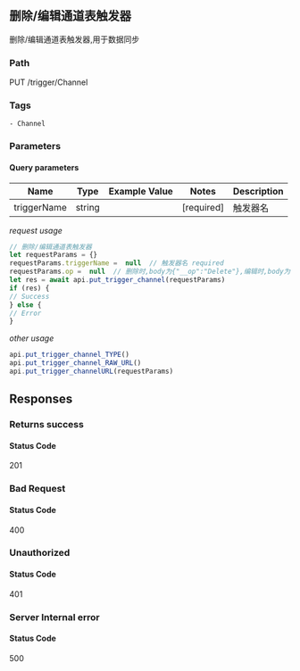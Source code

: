 ## 删除/编辑通道表触发器

删除/编辑通道表触发器,用于数据同步
### Path
PUT /trigger/Channel

### Tags
    - Channel
### Parameters

#### Query parameters

| Name | Type | Example Value | Notes | Description |
| ---- | ---- | ------------- | -------- | ----------- |
| triggerName | string |  |  [required]  | 触发器名 |

*request usage*
```javascript
// 删除/编辑通道表触发器
let requestParams = {}
requestParams.triggerName =  null  // 触发器名 required
requestParams.op =  null  // 删除时,body为{"__op":"Delete"},编辑时,body为{"url":"http://example.com/trigger"} required
let res = await api.put_trigger_channel(requestParams)
if (res) {
// Success
} else {
// Error
}
```
*other usage*
```javascript
api.put_trigger_channel_TYPE()
api.put_trigger_channel_RAW_URL()
api.put_trigger_channelURL(requestParams)
```

## Responses
### Returns success

#### Status Code
201



### Bad Request

#### Status Code
400



### Unauthorized

#### Status Code
401



### Server Internal error

#### Status Code
500



